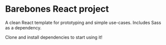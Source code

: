 # Barebones React project

A clean React template for prototyping and simple use-cases. Includes Sass as a dependency.

Clone and install dependencies to start using it!